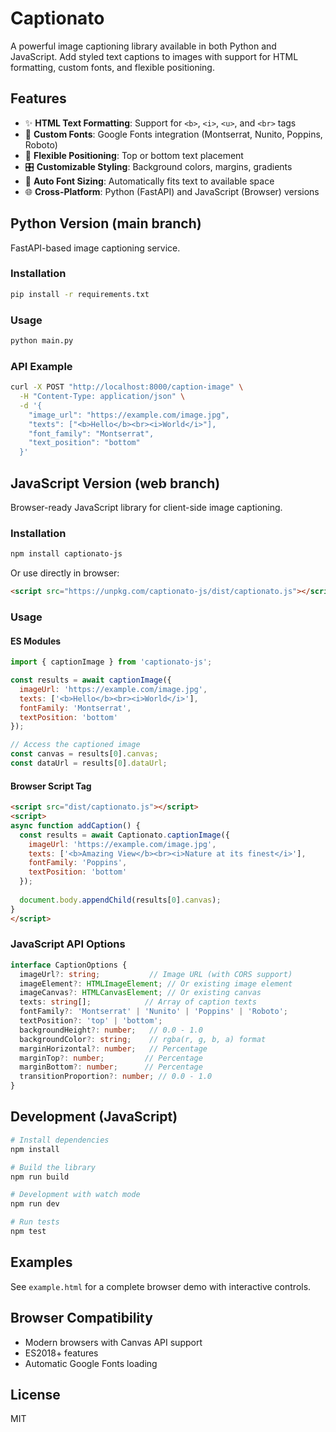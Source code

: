 # Captionato

A powerful image captioning library available in both Python and JavaScript. Add styled text captions to images with support for HTML formatting, custom fonts, and flexible positioning.

## Features

- ✨ **HTML Text Formatting**: Support for `<b>`, `<i>`, `<u>`, and `<br>` tags
- 🎨 **Custom Fonts**: Google Fonts integration (Montserrat, Nunito, Poppins, Roboto)
- 📐 **Flexible Positioning**: Top or bottom text placement
- 🎛️ **Customizable Styling**: Background colors, margins, gradients
- 🔧 **Auto Font Sizing**: Automatically fits text to available space
- 🌐 **Cross-Platform**: Python (FastAPI) and JavaScript (Browser) versions

## Python Version (main branch)

FastAPI-based image captioning service.

### Installation

```bash
pip install -r requirements.txt
```

### Usage

```bash
python main.py
```

### API Example

```bash
curl -X POST "http://localhost:8000/caption-image" \
  -H "Content-Type: application/json" \
  -d '{
    "image_url": "https://example.com/image.jpg",
    "texts": ["<b>Hello</b><br><i>World</i>"],
    "font_family": "Montserrat",
    "text_position": "bottom"
  }'
```

## JavaScript Version (web branch)

Browser-ready JavaScript library for client-side image captioning.

### Installation

```bash
npm install captionato-js
```

Or use directly in browser:

```html
<script src="https://unpkg.com/captionato-js/dist/captionato.js"></script>
```

### Usage

#### ES Modules

```javascript
import { captionImage } from 'captionato-js';

const results = await captionImage({
  imageUrl: 'https://example.com/image.jpg',
  texts: ['<b>Hello</b><br><i>World</i>'],
  fontFamily: 'Montserrat',
  textPosition: 'bottom'
});

// Access the captioned image
const canvas = results[0].canvas;
const dataUrl = results[0].dataUrl;
```

#### Browser Script Tag

```html
<script src="dist/captionato.js"></script>
<script>
async function addCaption() {
  const results = await Captionato.captionImage({
    imageUrl: 'https://example.com/image.jpg',
    texts: ['<b>Amazing View</b><br><i>Nature at its finest</i>'],
    fontFamily: 'Poppins',
    textPosition: 'bottom'
  });
  
  document.body.appendChild(results[0].canvas);
}
</script>
```

### JavaScript API Options

```typescript
interface CaptionOptions {
  imageUrl?: string;           // Image URL (with CORS support)
  imageElement?: HTMLImageElement; // Or existing image element
  imageCanvas?: HTMLCanvasElement; // Or existing canvas
  texts: string[];            // Array of caption texts
  fontFamily?: 'Montserrat' | 'Nunito' | 'Poppins' | 'Roboto';
  textPosition?: 'top' | 'bottom';
  backgroundHeight?: number;   // 0.0 - 1.0
  backgroundColor?: string;    // rgba(r, g, b, a) format
  marginHorizontal?: number;   // Percentage
  marginTop?: number;         // Percentage
  marginBottom?: number;      // Percentage
  transitionProportion?: number; // 0.0 - 1.0
}
```

## Development (JavaScript)

```bash
# Install dependencies
npm install

# Build the library
npm run build

# Development with watch mode
npm run dev

# Run tests
npm test
```

## Examples

See `example.html` for a complete browser demo with interactive controls.

## Browser Compatibility

- Modern browsers with Canvas API support
- ES2018+ features
- Automatic Google Fonts loading

## License

MIT
